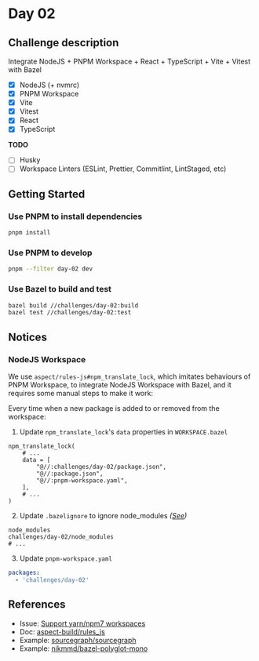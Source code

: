 # Day 02

## Challenge description

Integrate NodeJS + PNPM Workspace + React + TypeScript + Vite + Vitest with Bazel

- [x] NodeJS (+ nvmrc)
- [x] PNPM Workspace
- [x] Vite
- [x] Vitest
- [x] React
- [x] TypeScript

**TODO**

- [ ] Husky
- [ ] Workspace Linters (ESLint, Prettier, Commitlint, LintStaged, etc)

## Getting Started

### Use PNPM to install dependencies

```bash
pnpm install
```

### Use PNPM to develop

```bash
pnpm --filter day-02 dev
```

### Use Bazel to build and test

```bash
bazel build //challenges/day-02:build
bazel test //challenges/day-02:test
```

## Notices

### NodeJS Workspace

We use `aspect/rules-js#npm_translate_lock`, which imitates behaviours of PNPM Workspace, to integrate NodeJS Workspace with Bazel,
and it requires some manual steps to make it work:

Every time when a new package is added to or removed from the workspace:

1. Update `npm_translate_lock`'s `data` properties in `WORKSPACE.bazel`

```starlark
npm_translate_lock(
    # ...
    data = [
        "@//:challenges/day-02/package.json",
        "@//:package.json",
        "@//:pnpm-workspace.yaml",
    ],
    # ...
)
```

2. Update `.bazelignore` to ignore node_modules *([See](https://docs.aspect.build/rules/aspect_rules_js/docs/npm_translate_lock/#verify_node_modules_ignored))*

```gitignore
node_modules
challenges/day-02/node_modules
# ...
```

3. Update `pnpm-workspace.yaml`

```yaml
packages:
  - 'challenges/day-02'
```

## References

- Issue: [Support yarn/npm7 workspaces](https://github.com/bazelbuild/rules_nodejs/issues/266#issuecomment-1357040951)
- Doc: [aspect-build/rules_js](https://github.com/aspect-build/rules_js)
- Example: [sourcegraph/sourcegraph](https://github.com/sourcegraph/sourcegraph)
- Example: [nikmmd/bazel-polyglot-mono](https://github.com/nikmmd/bazel-polyglot-mono)
